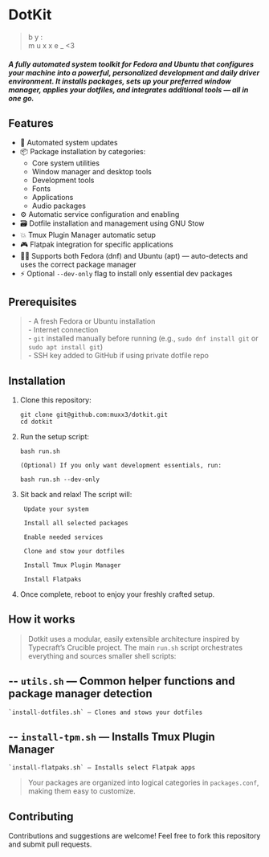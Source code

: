 # DotKit
>b
>y :  
>m
>u
>x
>x
>e
>_
> <3


##### A fully automated system toolkit for Fedora and Ubuntu that configures your machine into a powerful, personalized development and daily driver environment. It installs packages, sets up your preferred window manager, applies your dotfiles, and integrates additional tools — all in one go.

## Features

- 🔄 Automated system updates
- 📦 Package installation by categories:
  - Core system utilities
  - Window manager and desktop tools
  - Development tools
  - Fonts
  - Applications
  - Audio packages
- ⚙️ Automatic service configuration and enabling
- 🗃️ Dotfile installation and management using GNU Stow
- 💥 Tmux Plugin Manager automatic setup
- 🎮 Flatpak integration for specific applications
- 🧑‍💻 Supports both Fedora (dnf) and Ubuntu (apt) — auto-detects and uses the correct package manager
- ⚡ Optional `--dev-only` flag to install only essential dev packages

## Prerequisites

> \- A fresh Fedora or Ubuntu installation\
> \- Internet connection\
> \- `git` installed manually before running (e.g., `sudo dnf install git` or `sudo apt install git`)\
> \- SSH key added to GitHub if using private dotfile repo

## Installation

1.  Clone this repository:

        git clone git@github.com:muxx3/dotkit.git
        cd dotkit


2.  Run the setup script:

        bash run.sh

        (Optional) If you only want development essentials, run:

        bash run.sh --dev-only

3. Sit back and relax! The script will:

        Update your system

        Install all selected packages

        Enable needed services

        Clone and stow your dotfiles

        Install Tmux Plugin Manager

        Install Flatpaks

4. Once complete, reboot to enjoy your freshly crafted setup.

## How it works

> Dotkit uses a modular, easily extensible architecture inspired by Typecraft’s Crucible project. The main `run.sh` script orchestrates everything and sources smaller shell scripts:

--
    `utils.sh` — Common helper functions and package manager detection
--
    `install-dotfiles.sh` — Clones and stows your dotfiles
--
    `install-tpm.sh` — Installs Tmux Plugin Manager
--
    `install-flatpaks.sh` — Installs select Flatpak apps

>Your packages are organized into logical categories in `packages.conf`, making them easy to customize.

## Contributing
Contributions and suggestions are welcome! Feel free to fork this repository and submit pull requests.

